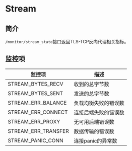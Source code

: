 # Stream

## 简介

`/monitor/stream_state`接口返回TLS-TCP反向代理相关指标。

## 监控项

| 监控项              | 描述                 |
| ------------------- | -------------------- |
| STREAM_BYTES_RECV   | 收到的总字节数       |
| STREAM_BYTES_SENT   | 发送的总字节数       |
| STREAM_ERR_BALANCE  | 负载均衡失败的错误数 |
| STREAM_ERR_CONNECT  | 连接后端失败的错误数 |
| STREAM_ERR_PROXY    | 无可用后端错误数     |
| STREAM_ERR_TRANSFER | 数据传输的错误数     |
| STREAM_PANIC_CONN   | 连接panic的异常数    |
